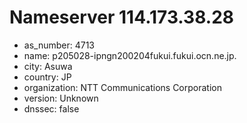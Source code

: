 # Nameserver 114.173.38.28

* as_number: 4713
* name: p205028-ipngn200204fukui.fukui.ocn.ne.jp.
* city: Asuwa
* country: JP
* organization: NTT Communications Corporation
* version: Unknown
* dnssec: false
